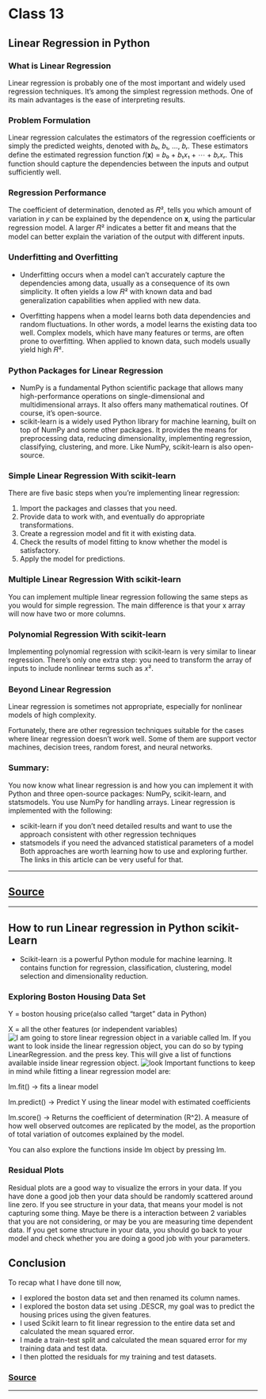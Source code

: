 # Class 13
## Linear Regression in Python

### What is Linear Regression
Linear regression is probably one of the most important and widely used regression techniques. It’s among the
simplest regression methods. One of its main advantages is the ease of interpreting results.

### Problem Formulation
Linear regression calculates the estimators of the regression coefficients or simply the predicted weights,
denoted with 𝑏₀, 𝑏₁, …, 𝑏ᵣ. These estimators define the estimated regression function 𝑓(𝐱) = 𝑏₀ + 𝑏₁𝑥₁ + ⋯ + 𝑏ᵣ𝑥ᵣ.
This function should capture the dependencies between the inputs and output sufficiently well.

### Regression Performance
The coefficient of determination, denoted as 𝑅², tells you which amount of variation in 𝑦 can be explained by the 
dependence on 𝐱, using the particular regression model. A larger 𝑅² indicates a better fit and means that the model 
can better explain the variation of the output with different inputs.

### Underfitting and Overfitting
* Underfitting occurs when a model can’t accurately capture the dependencies among data, usually as a consequence 
of its own simplicity. It often yields a low 𝑅² with known data and bad generalization capabilities when applied 
with new data.

* Overfitting happens when a model learns both data dependencies and random fluctuations. In other words, a model
learns the existing data too well. Complex models, which have many features or terms, are often prone to overfitting.
When applied to known data, such models usually yield high 𝑅².

### Python Packages for Linear Regression
* NumPy is a fundamental Python scientific package that allows many high-performance operations on single-dimensional 
and multidimensional arrays. It also offers many mathematical routines. Of course, it’s open-source.
* scikit-learn is a widely used Python library for machine learning, built on top of NumPy and some other packages.
It provides the means for preprocessing data, reducing dimensionality, implementing regression, classifying, 
clustering, and more. Like NumPy, scikit-learn is also open-source.

### Simple Linear Regression With scikit-learn
There are five basic steps when you’re implementing linear regression:
1. Import the packages and classes that you need.
2. Provide data to work with, and eventually do appropriate transformations.
3. Create a regression model and fit it with existing data.
4. Check the results of model fitting to know whether the model is satisfactory.
5. Apply the model for predictions.

### Multiple Linear Regression With scikit-learn
You can implement multiple linear regression following the same steps as you would for simple regression.
The main difference is that your x array will now have two or more columns.

### Polynomial Regression With scikit-learn
Implementing polynomial regression with scikit-learn is very similar to linear regression. There’s only one extra
step: you need to transform the array of inputs to include nonlinear terms such as 𝑥².

### Beyond Linear Regression
Linear regression is sometimes not appropriate, especially for nonlinear models of high complexity.

Fortunately, there are other regression techniques suitable for the cases where linear regression doesn’t work well.
Some of them are support vector machines, decision trees, random forest, and neural networks.



### Summary:
You now know what linear regression is and how you can implement it with Python and three open-source packages: 
NumPy, scikit-learn, and statsmodels. You use NumPy for handling arrays. Linear regression is implemented 
with the following:
 * scikit-learn if you don’t need detailed results and want to use the approach consistent with other
regression techniques
 * statsmodels if you need the advanced statistical parameters of a model
Both approaches are worth learning how to use and exploring further. The links in this article can be very useful 
for that.

--- 
## [Source](https://realpython.com/linear-regression-in-python/)
--- 
## How to run Linear regression in Python scikit-Learn

* Scikit-learn :is a powerful Python module for machine learning. It contains function for regression, 
classification, clustering, model selection and dimensionality reduction. 

### Exploring Boston Housing Data Set
Y = boston housing price(also called “target” data in Python)

X = all the other features (or independent variables)
![I am going to store linear regression object in a variable called lm.](https://bigdata-madesimple.com/wp-content/uploads/2016/04/Skitlearn-linear-model1.png)
If you want to look inside the linear regression object, you can do so by typing LinearRegression. and the press <tab> key. This will give a list of functions available inside linear regression object.
![look](https://bigdata-madesimple.com/wp-content/uploads/2016/04/linear-regression.png)
Important functions to keep in mind while fitting a linear regression model are:

lm.fit() -> fits a linear model

lm.predict() -> Predict Y using the linear model with estimated coefficients

lm.score() -> Returns the coefficient of determination (R^2). A measure of how well observed outcomes are
replicated by the model, as the proportion of total variation of outcomes explained by the model.

You can also explore the functions inside lm object by pressing lm.<tab>

### Residual Plots
Residual plots are a good way to visualize the errors in your data. If you have done a good job then your data 
should be randomly scattered around line zero. If you see structure in your data, that means your model is not
capturing some thing. Maye be there is a interaction between 2 variables that you are not considering, or may be 
you are measuring time dependent data. If you get some structure in your data, you should go back to your model and
check whether you are doing a good job with your parameters.

## Conclusion
To recap what I have done till now,

* I explored the boston data set and then renamed its column names.
* I explored the boston data set using .DESCR, my goal was to predict the housing prices using the given features.
* I used Scikit learn to fit linear regression to the entire data set and calculated the mean squared error.
* I made a train-test split and calculated the mean squared error for my training data and test data.
* I then plotted the residuals for my training and test datasets.


### [Source](https://www.crayondata.com/how-to-run-linear-regression-in-python-scikit-learn/)
---


